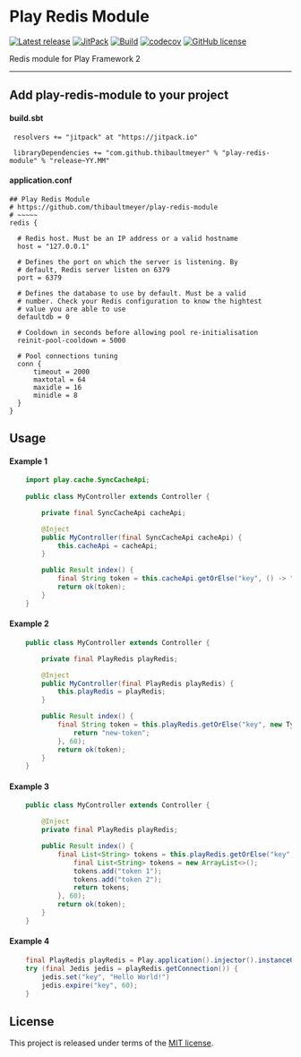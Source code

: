 # Play Redis Module


[![Latest release](https://img.shields.io/badge/latest_release-20.10-orange.svg)](https://github.com/thibaultmeyer/play-redis-module/releases)
[![JitPack](https://jitpack.io/v/thibaultmeyer/play-redis-module.svg)](https://jitpack.io/#thibaultmeyer/play-redis-module)
[![Build](https://api.travis-ci.org/thibaultmeyer/play-redis-module.svg)](https://travis-ci.org/thibaultmeyer/play-redis-module)
[![codecov](https://codecov.io/gh/thibaultmeyer/play-redis-module/branch/develop/graph/badge.svg)](https://codecov.io/gh/thibaultmeyer/play-redis-module)
[![GitHub license](https://img.shields.io/badge/license-MIT-blue.svg)](https://raw.githubusercontent.com/thibaultmeyer/play-redis-module/master/LICENSE)

Redis module for Play Framework 2
*****

## Add play-redis-module to your project

#### build.sbt

     resolvers += "jitpack" at "https://jitpack.io"

     libraryDependencies += "com.github.thibaultmeyer" % "play-redis-module" % "release~YY.MM"


#### application.conf

    ## Play Redis Module
    # https://github.com/thibaultmeyer/play-redis-module
    # ~~~~~
    redis {

      # Redis host. Must be an IP address or a valid hostname
      host = "127.0.0.1"

      # Defines the port on which the server is listening. By
      # default, Redis server listen on 6379
      port = 6379

      # Defines the database to use by default. Must be a valid
      # number. Check your Redis configuration to know the hightest
      # value you are able to use
      defaultdb = 0
      
      # Cooldown in seconds before allowing pool re-initialisation
      reinit-pool-cooldown = 5000

      # Pool connections tuning
      conn {
          timeout = 2000
          maxtotal = 64
          maxidle = 16
          minidle = 8
      }
    }



## Usage

#### Example 1

```java
    import play.cache.SyncCacheApi;
    
    public class MyController extends Controller {

        private final SyncCacheApi cacheApi;

        @Inject
        public MyController(final SyncCacheApi cacheApi) {
            this.cacheApi = cacheApi;
        }

        public Result index() {
            final String token = this.cacheApi.getOrElse("key", () -> "new-token", 60);
            return ok(token);
        }
    }
```

#### Example 2

```java
    public class MyController extends Controller {

        private final PlayRedis playRedis;

        @Inject
        public MyController(final PlayRedis playRedis) {
            this.playRedis = playRedis;
        }

        public Result index() {
            final String token = this.playRedis.getOrElse("key", new TypeReference<String>() {}, () -> {
                return "new-token";
            }, 60);
            return ok(token);
        }
    }
```


#### Example 3

```java
    public class MyController extends Controller {

        @Inject
        private final PlayRedis playRedis;

        public Result index() {
            final List<String> tokens = this.playRedis.getOrElse("key", new TypeReference<List<String>>() {}, () -> {
                final List<String> tokens = new ArrayList<>();
                tokens.add("token 1");
                tokens.add("token 2");
                return tokens;
            }, 60);
            return ok(token);
        }
    }
```


#### Example 4

```java
    final PlayRedis playRedis = Play.application().injector().instanceOf(PlayRedis.class);
    try (final Jedis jedis = playRedis.getConnection()) {
        jedis.set("key", "Hello World!")
        jedis.expire("key", 60);
    }
```



## License
This project is released under terms of the [MIT license](https://raw.githubusercontent.com/thibaultmeyer/play-redis-module/master/LICENSE).

